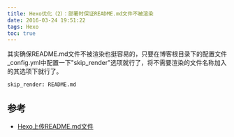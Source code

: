 ```yaml
---
title: Hexo优化（2）：部署时保证README.md文件不被渲染
date: 2016-03-24 19:51:22
tags: Hexo
toc: true
---
```


其实确保README.md文件不被渲染也挺容易的，只要在博客根目录下的配置文件_config.yml中配置一下"skip_render"选项就行了，将不需要渲染的文件名称加入的其选项下就行了。

```bash
skip_render: README.md
```

## 参考
* [Hexo上传README.md文件](http://starsky.gitcafe.io/2015/12/31/Hexo%E4%B8%8A%E4%BC%A0README.md%E6%96%87%E4%BB%B6/)
